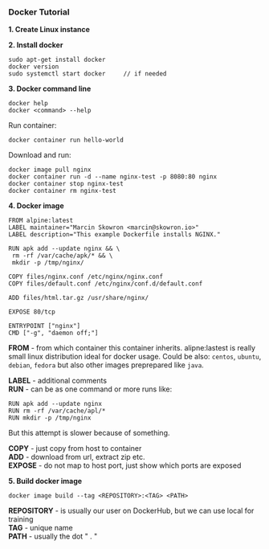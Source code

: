 ### Docker Tutorial
**1. Create Linux instance**  

**2. Install docker**
```
sudo apt-get install docker
docker version
sudo systemctl start docker     // if needed
```

**3. Docker command line**
```
docker help
docker <command> --help
```

Run container:
```
docker container run hello-world
```

Download and run:
```
docker image pull nginx
docker container run -d --name nginx-test -p 8080:80 nginx
docker container stop nginx-test
docker container rm nginx-test
```

**4. Docker image**
```
FROM alpine:latest
LABEL maintainer="Marcin Skowron <marcin@skowron.io>"
LABEL description="This example Dockerfile installs NGINX."

RUN apk add --update nginx && \
 rm -rf /var/cache/apk/* && \
 mkdir -p /tmp/nginx/

COPY files/nginx.conf /etc/nginx/nginx.conf
COPY files/default.conf /etc/nginx/conf.d/default.conf

ADD files/html.tar.gz /usr/share/nginx/

EXPOSE 80/tcp

ENTRYPOINT ["nginx"]
CMD ["-g", "daemon off;"]
```

**FROM** - from which container this container inherits. alipne:lastest is really small linux distribution
ideal for docker usage. 
Could be also: ```centos```, ```ubuntu```, ```debian```, ```fedora``` but also other images preprepared like ```java```.

**LABEL** - additional comments  
**RUN** - can be as one command or more runs like:
```
RUN apk add --update nginx
RUN rm -rf /var/cache/apl/*
RUN mkdir -p /tmp/nginx
```
But this attempt is slower because of something.

**COPY** - just copy from host to container  
**ADD** - download from url, extract zip etc.  
**EXPOSE** - do not map to host port, just show which ports are exposed   

**5. Build docker image**
```
docker image build --tag <REPOSITORY>:<TAG> <PATH>
```
**REPOSITORY** - is usually our user on DockerHub, but we can use local for training  
**TAG** - unique name  
**PATH** - usually the dot " . "